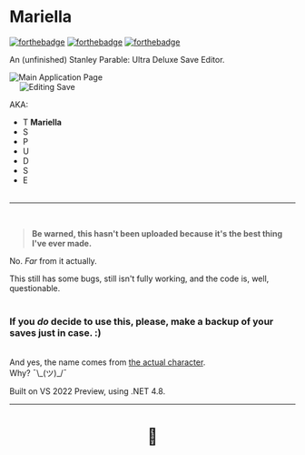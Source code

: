 # Mariella
[![forthebadge](https://forthebadge.com/images/badges/60-percent-of-the-time-works-every-time.svg)](https://forthebadge.com)
[![forthebadge](https://forthebadge.com/images/badges/made-with-crayons.svg)](https://forthebadge.com)
[![forthebadge](https://forthebadge.com/images/badges/contains-cat-gifs.svg)](https://forthebadge.com)

An (unfinished) Stanley Parable: Ultra Deluxe Save Editor.

![Main Application Page](http://emc.x10.mx/resource/Mariella/appscr1.png "Main Application Page")  
 
![Editing Save](http://emc.x10.mx/resource/Mariella/appscr2.png "Editing Save")


AKA:
- T **Mariella**
- S
- P
- U
- D
- S
- E  
 
---
 
> **Be warned, this hasn't been uploaded because it's the best thing I've ever made.**

No. *Far* from it actually.  
  
This still has some bugs, still isn't fully working, and the code is, well, questionable.  
   
### If you *do* decide to use this, please, make a backup of your saves just in case. :)  
   
And yes, the name comes from [the actual character](https://thestanleyparable.fandom.com/wiki/Mariella).  
Why? ¯\\\_(ツ)\_/¯ 

Built on VS 2022 Preview, using .NET 4.8.   
  
---

<h1 align="center">🦊</h1>
